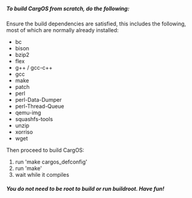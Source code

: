 ##### To build CargOS from scratch, do the following:

Ensure the build dependencies are satisfied, this includes the following,
most of which are normally already installed:

- bc
- bison
- bzip2
- flex
- g++ / gcc-c++
- gcc
- make
- patch
- perl
- perl-Data-Dumper
- perl-Thread-Queue
- qemu-img
- squashfs-tools
- unzip
- xorriso
- wget

Then proceed to build CargOS:

1. run 'make cargos_defconfig'
2. run 'make'
3. wait while it compiles

##### You do not need to be root to build or run buildroot.  Have fun!
